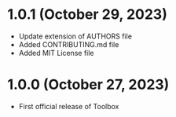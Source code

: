 # 1.0.1 (October 29, 2023)

* Update extension of AUTHORS file
* Added CONTRIBUTING.md file
* Added MIT License file

# 1.0.0 (October 27, 2023)

* First official release of Toolbox